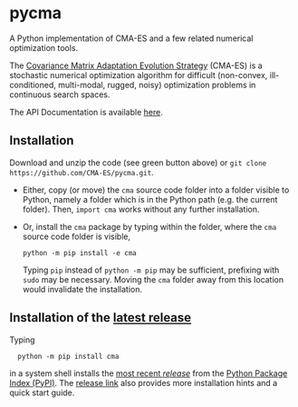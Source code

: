 # pycma
A Python implementation of CMA-ES and a few related numerical optimization tools. 

The [Covariance Matrix Adaptation Evolution Strategy](https://en.wikipedia.org/wiki/CMA-ES) 
(CMA-ES) is a stochastic numerical optimization algorithm for difficult (non-convex, 
ill-conditioned, multi-modal, rugged, noisy) optimization problems in continuous search 
spaces. 

The API Documentation is available [here](http://cma.gforge.inria.fr/apidocs-pycma).

## Installation

Download and unzip the code (see green button above) or 
``git clone https://github.com/CMA-ES/pycma.git``. 

- Either, copy (or move) the ``cma`` source code folder into a folder visible to Python, 
  namely a folder which is in the Python path (e.g. the current folder). Then, 
  ``import cma`` works without any further installation.

- Or, install the ``cma`` package by typing within the folder, where the ``cma`` source 
  code folder is visible,

      python -m pip install -e cma

  Typing ``pip`` instead of ``python -m pip`` may be sufficient, prefixing with ``sudo`` 
  may be necessary. Moving the ``cma`` folder away from this location would invalidate the 
  installation.

## Installation of the [latest release](https://pypi.python.org/pypi/cma)

Typing
```
  python -m pip install cma
```
in a system shell installs the [most recent _release_](https://pypi.python.org/pypi/cma)
from the [Python Package Index (PyPI)](https://pypi.python.org/pypi). The [release link](https://pypi.python.org/pypi/cma)
also provides more installation hints and a quick start guide.
